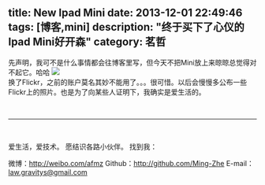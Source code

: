 title: New Ipad Mini
date: 2013-12-01 22:49:46
tags: [博客,mini]
description: "终于买下了心仪的Ipad Mini好开森"
category: 茗哲
---

先声明，我可不是什么事情都会往博客里写，但今天不把Mini放上来晾晾总觉得对不起它。哈哈
![](http://farm4.staticflickr.com/3706/11132220356_de752cbc3d_b.jpg)
<br/>
换了Flickr，之前的账户莫名其妙不能用了。。。很可惜。以后会慢慢多公布一些Flickr上的照片。也是为了向某些人证明下，我确实是爱生活的。

<br/>

***
<br/>

爱生活，爱技术。
愿结识各路小伙伴。
找到我：

微博：http://weibo.com/afmz
Github：http://github.com/Ming-Zhe
E-mail：law.gravitys@gmail.com 